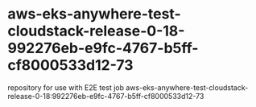 # aws-eks-anywhere-test-cloudstack-release-0-18-992276eb-e9fc-4767-b5ff-cf8000533d12-73
repository for use with E2E test job aws-eks-anywhere-test-cloudstack-release-0-18:992276eb-e9fc-4767-b5ff-cf8000533d12-73
